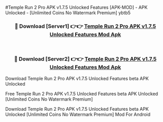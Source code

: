 #Temple Run 2 Pro APK v1.7.5 Unlocked Features [APK-MOD] - APK Unlocked - [Unlimited Coins No Watermark Premium] ybtb5



<div align="center">

<h3>🔴 Download [Server1] 👉👉 <a href="https://momento.my/?title=Temple_Run_2_Pro_APK_v1.7.5_Unlocked_Features">Temple Run 2 Pro APK v1.7.5 Unlocked Features Mod Apk</a></h3><br>

<h3>🔴 Download [Server2] 👉👉 <a href="https://momento.my/?title=Temple_Run_2_Pro_APK_v1.7.5_Unlocked_Features">Temple Run 2 Pro APK v1.7.5 Unlocked Features Mod Apk</a></h3>
</div>



Download Temple Run 2 Pro APK v1.7.5 Unlocked Features beta APK Unlocked

Free Temple Run 2 Pro APK v1.7.5 Unlocked Features beta APK Unlocked [Unlimited Coins No Watermark Premium]

Download Temple Run 2 Pro APK v1.7.5 Unlocked Features beta APK Unlocked [Unlimited Coins No Watermark Premium] Mod For Android

